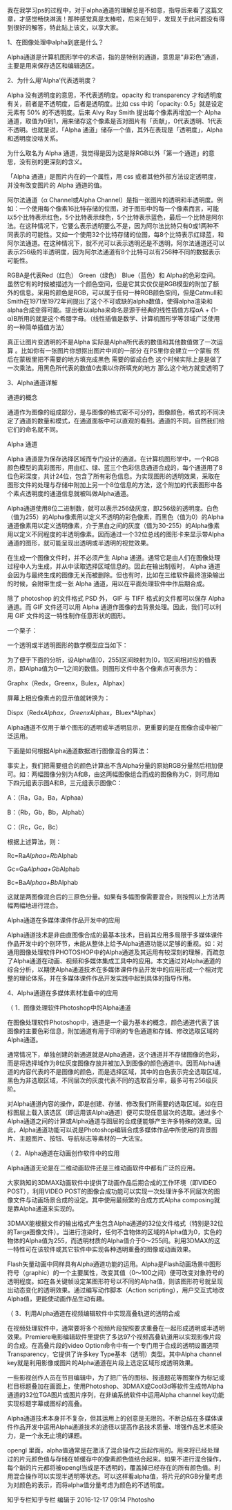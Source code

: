 我在我学习ps的过程中，对于alpha通道的理解总是不如意，指导后来看了这篇文章，才感觉畅快淋漓！那种感觉真是太棒啦，后来在知乎，发现关于此问题没有得到很好的解答，特此贴上该文，以享大家。

1、在图像处理中alpha到底是什么？

Alpha通道是计算机图形学中的术语，指的是特别的通道，意思是“非彩色”通道，主要是用来保存选区和编辑选区。

2、为什么用‘Alpha’代表透明度？

Alpha 没有透明度的意思，不代表透明度。opacity 和 transparency 才和透明度有关，前者是不透明度，后者是透明度。比如 css 中的「opacity: 0.5」就是设定元素有 50% 的不透明度。后来 Alvy Ray Smith 提出每个像素再增加一个 Alpha 通道，取值为0到1，用来储存这个像素是否对图片有「贡献」，0代表透明、1代表不透明。也就是说，「Alpha 通道」储存一个值，其外在表现是「透明度」，Alpha 和透明度没啥关系。

为什么取名为 Alpha 通道，我觉得是因为这是除RGB以外「第一个通道」的意思，没有别的更深刻的含义。

「Alpha 通道」是图片内在的一个属性，用 css 或者其他外部方法设定透明度，并没有改变图片的 Alpha 通道的值。

阿尔法通道（α Channel或Alpha Channel）是指一张图片的透明和半透明度。例如：一个使用每个像素16比特存储的位图，对于图形中的每一个像素而言，可能以5个比特表示红色，5个比特表示绿色，5个比特表示蓝色，最后一个比特是阿尔法。在这种情况下，它要么表示透明要么不是，因为阿尔法比特只有0或1两种不同表示的可能性。又如一个使用32个比特存储的位图，每8个比特表示红绿蓝，和阿尔法通道。在这种情况下，就不光可以表示透明还是不透明，阿尔法通道还可以表示256级的半透明度，因为阿尔法通道有8个比特可以有256种不同的数据表示可能性。

RGBA是代表Red（红色） Green（绿色） Blue（蓝色）和 Alpha的色彩空间。虽然它有的时候被描述为一个颜色空间，但是它其实仅仅是RGB模型的附加了额外的信息。采用的颜色是RGB，可以属于任何一种RGB颜色空间，但是Catmull和Smith在1971至1972年间提出了这个不可或缺的alpha数值，使得alpha渲染和alpha合成变得可能。提出者以alpha来命名是源于经典的线性插值方程αA + (1-α)B所用的就是这个希腊字母。（线性插值是数学、计算机图形学等领域广泛使用的一种简单插值方法）

真正让图片变透明的不是Alpha 实际是Alpha所代表的数值和其他数值做了一次运算 。比如你有一张图片你想抠出图片中间的一部分 在PS里你会建立一个蒙板 然后在蒙板里把不需要的地方填充成黑色 需要的留成白色 这个时候实际上是是做了一次乘法。用黑色所代表的数值0去乘以你所填充的地方 那么这个地方就变透明了

3、Alpha通道详解

通道的概念

通道作为图像的组成部分，是与图像的格式密不可分的，图像颜色，格式的不同决定了通道的数量和模式，在通道面板中可以直观的看到。通道的不同，自然我们给它们的命名就不同。

Alpha 通道

Alpha 通道是为保存选择区域而专门设计的通道。在计算机图形学中，一个RGB颜色模型的真彩图形，用由红、绿、蓝三个色彩信息通道合成的，每个通道用了8位色彩深度，共计24位，包含了所有彩色信息。为实现图形的透明效果，采取在图形文件的处理与存储中附加上另一个8位信息的方法，这个附加的代表图形中各个素点透明度的通道信息就被叫做Alpha通道。

Alpha通道使用8位二进制数，就可以表示256级灰度，即256级的透明度。白色（值为255）的Alpha像素用以定义不透明的彩色像素，而黑色（值为0）的Alpha通道像素用以定义透明像素，介于黑白之间的灰度（值为30-255）的Alpha像素用以定义不同程度的半透明像素。因而通过一个32位总线的图形卡来显示带Alpha通道的图形，就可能呈现出透明或半透明的视觉效果。


在生成一个图像文件时，并不必须产生 Alpha 通道。通常它是由人们在图像处理过程中人为生成，并从中读取选择区域信息的。因此在输出制版时， Alpha 通道会因为与最终生成的图像无关而被删除。但也有时，比如在三维软件最终渲染输出的时候，会附带生成一张 Alpha 通道，用以在平面处理软件中作后期合成。

除了 photoshop 的文件格式 PSD 外， GIF 与 TIFF 格式的文件都可以保存 Alpha 通道。而 GIF 文件还可以用 Alpha 通道作图像的去背景处理。因此，我们可以利用 GIF 文件的这一特性制作任意形状的图形。

一个栗子：

一个透明或半透明图形的数学模型应当如下：

为了便于下面的分析，设Alpha值[0，255]区间映射为[0，1]区间相对应的值表示，即Alpha值为0—1之间的数值。则图形文件中各个像素点可表示为：

Graphx（Redx，Greenx，Bulex，Alphax）

屏幕上相应像素点的显示值就转换为：

Dispx（Redx*Alphax，Greenx*Alphax，Bluex*Alphax）

Alpha通道不仅用于单个图形的透明或半透明显示，更重要的是在图像合成中被广泛运用。

下面是如何根据Alpha通道数据进行图像混合的算法：

事实上，我们把需要组合的颜色计算出不含Alpha分量的原始RGB分量然后相加便可。如：两幅图像分别为A和B，由这两幅图像组合而成的图像称为C，则可用如下四元组表示图A和B，三元组表示图像C：

A：（Ra，Ga，Ba，Alphaa）


B：（Rb，Gb，Bb，Alphab）


C：（Rc，Gc，Bc）


根据上述算法，则：


Rc=Ra*Alphaa+Rb*Alphab


Gc=Ga*Alphaa+Gb*Alphab


Bc=Ba*Alphaa+Bb*Alphab


这就是两图像混合后的三原色分量。如果有多幅图像需要混合，则按照以上方法两幅两幅地进行混合。

Alpha通道在多媒体课件作品开发中的应用

Alpha通道技术是非曲直图像合成的最基本技术，目前其应用多局限于多媒体课件作品开发中的个别环节，未能从整体上给予Alpha通道功能以足够的重视。如：对通用图像处理软件PHOTOSHOP中的Alpha通道及其运用有较深刻的理解，而疏忽了Alpha通道在动画、视频和多媒体集成工具中的应用。本文通过对Alpha通道的综合分析，以期使Alpha通道技术在多媒体课件作品开发中的应用形成一个相对完整的理论体系，并在多媒体课件作品开发实践中起到具体的指导作用。

4、Alpha通道在多媒体素材准备中的应用

（ 1．图像处理软件Photoshop中的Alpha通道

在图像处理软件Photoshop中，通道是一个最为基本的概念，颜色通道代表了该图像的主要色彩信息，附加通道有用于印刷的专色通道和存储、修改选取区域的Alpha通道。

通常情况下，单独创建的新通道就是Alpha通道，这个通道并不存储图像的色彩，而是将选择域作为8位灰度图像存放并被加入到图像的颜色通道中。因而Alpha通道的内容代表的不是图像的颜色，而是选择区域，其中的白色表示完全选取区域，黑色为非选取区域，不同层次的灰度代表不同的选取百分率，最多可有256级灰阶。

对Alpha通道内容的操作，即是创建、存储、修改我们所需要的选取区域。如在目标图层上载入该选区（即运用该Alpha通道）便可实现任意层次的选取。通过多个Alpha通道之间的计算或Alpha通道与图层的合成便能够产生许多特殊的效果。因此，Alpha通道功能可以说是Photoshop编辑合成多媒体作品中所使用的背景图片、主题图片、按钮、导航标志等素材的一大法宝。

（ 2．Alpha通道在动画创作软件中的应用

Alpha通道无论是在二维动画软件还是三维动画软件中都有广泛的应用。

大家熟知的3DMAX动画软件中提供了动画作品后期合成的工作环境（即VIDEO POST），利用VIDEO POST的图像合成功能可以实现一次处理许多不同层次的图像文件与动画场景合成的设定。其中使用最频繁的合成方式Alpha composing就是靠Alpha通道来实现的。

3DMAX能根据文件的输出格式产生包含Alpha通道的32位文件格式（特别是32位的Targa图像文件）。当进行渲染时，任何不含物体的区域的Alpha值为0，实色的物体的Alpha值为255，而透明材质的Alpha值介于0～255间。利用3DMAX的这一特性可在该软件或其它软件中实现各种透明重叠的图像或动画效果。

Flash矢量动画中同样具有Alpha通道功能的运用。Alpha是Flash动画场景中图形符号（graphic）的一个主要属性，改变其值（0～100之间）便可改变对象符号的透明程度。如在各关键帧设定某图形符号以不同的Alpha值，则该图形符号就呈现出动态变化的透明效果。通过编写动作脚本（Action scripting），用户交互式地改Alpha值，更能使动画作品生动有趣。

（ 3．利用Alpha通道在视频编辑软件中实现高叠轨道的透明合成

在视频处理软件中，通常要将多个视频片段按照要求重叠在一起形成透明或半透明效果。Premiere电影编辑软件里提供了多达97个视频高叠轨道用以实现影像片段的合成。在高叠片段的video Option命令中有一个专门用于合成的透明设置选项Transparency，它提供了许多key Type基本（透明）类型。其中Alpha channel key就是利用影像或图片的Alpha通道在片段上选定区域形成透明效果。

一些影视创作人员在节目编辑中，为了把广告的图标、报道题花等图案作为标记或栏目标题叠加在画面上，使用Photoshop、3DMAX或Cool3d等软件生成带Alpha通道的32位TGA图片或图片序列，在非编系统软件中运用Alpha channel key功能实现标题字幕或图标的高叠。

Alpha通道技术本身并不复杂，但其运用上的创意是无限的。不断总结在多媒体课件作品开发中运用Alpha通道技术的途径以提高作品技术质量、增强作品艺术感染力，是一个永无止境的课题。

opengl 里面，alpha值通常是在激活了混合操作之后起作用的。用来将已经处理过的片元颜色值与存储在帧缓存中的像素颜色值结合起来。如果不进行混合操作，每个新的片元都将被opengl当成是不透明的，覆盖掉已经存在的所有颜色值。利用混合操作可以实现半透明等状态。可以这样看alpha值，将片元的RGB分量考虑为对颜色的表示，而将alpha值分量考虑为颜色的不透明度。

知乎专栏知乎专栏
编辑于 2016-12-17 09:14
Photosho